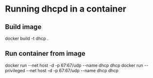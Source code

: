 # Running dhcpd in a container

## Build image
docker build -t dhcp .

## Run container from image
docker run --net host -d -p 67:67/udp --name dhcp dhcp
docker run --privileged --net host -d -p 67:67/udp --name dhcp dhcp
